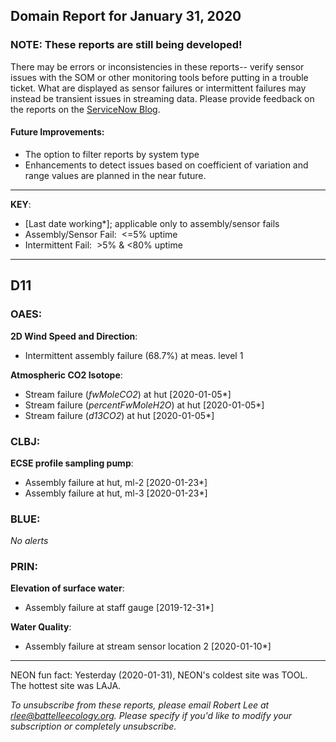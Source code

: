 ## Domain Report for January 31, 2020


### NOTE: These reports are still being developed!
There may be errors or inconsistencies in these reports-- verify sensor issues with the SOM or other monitoring tools before putting in a trouble ticket. What are displayed as sensor failures or intermittent failures may instead be transient issues in streaming data.
Please provide feedback on the reports on the [ServiceNow Blog](https://neon.service-now.com/community?id=community_blog&sys_id=9b4fbe8adbed734017ecf9041d9619be).

#### Future Improvements: 
 - The option to filter reports by system type 
 - Enhancements to detect issues based on coefficient of variation and range values are planned in the near future.

***

**KEY**:

 - [Last date working*]; applicable only to assembly/sensor fails
 - Assembly/Sensor Fail:&nbsp;&nbsp;<=5% uptime
 - Intermittent Fail:&nbsp;&nbsp;>5% & <80% uptime

***
## D11

### OAES:

**2D Wind Speed and Direction**:
 - Intermittent assembly failure (68.7%) at meas. level 1

**Atmospheric CO2 Isotope**:
 - Stream failure (_fwMoleCO2_) at hut [2020-01-05*]
 - Stream failure (_percentFwMoleH2O_) at hut [2020-01-05*]
 - Stream failure (_d13CO2_) at hut [2020-01-05*]

### CLBJ:

**ECSE profile sampling pump**:
 - Assembly failure at hut, ml-2 [2020-01-23*]
 - Assembly failure at hut, ml-3 [2020-01-23*]

### BLUE:

_No alerts_

### PRIN:

**Elevation of surface water**:
 - Assembly failure at staff gauge [2019-12-31*]

**Water Quality**:
 - Assembly failure at stream sensor location 2 [2020-01-10*]

***
NEON fun fact: Yesterday (2020-01-31), NEON's coldest site was TOOL. The hottest site was LAJA.

_To unsubscribe from these reports, please email Robert Lee at rlee@battelleecology.org. Please specify if you'd like to modify your subscription or completely unsubscribe._
